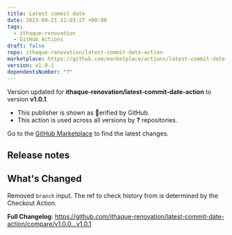 ```yaml
---
title: Latest commit date
date: 2023-09-21 11:03:27 +00:00
tags:
  - ithaque-renovation
  - GitHub Actions
draft: false
repo: ithaque-renovation/latest-commit-date-action
marketplace: https://github.com/marketplace/actions/latest-commit-date
version: v1.0.1
dependentsNumber: "?"
---
```



Version updated for **ithaque-renovation/latest-commit-date-action** to version **v1.0.1**.
- This publisher is shown as erified by GitHub.
- This action is used across all versions by **?** repositories.

Go to the [GitHub Marketplace](https://github.com/marketplace/actions/latest-commit-date) to find the latest changes.

## Release notes

## What's Changed

Removed `branch` input. The ref to check history from is determined by the Checkout Action.

**Full Changelog**: https://github.com/ithaque-renovation/latest-commit-date-action/compare/v1.0.0...v1.0.1
